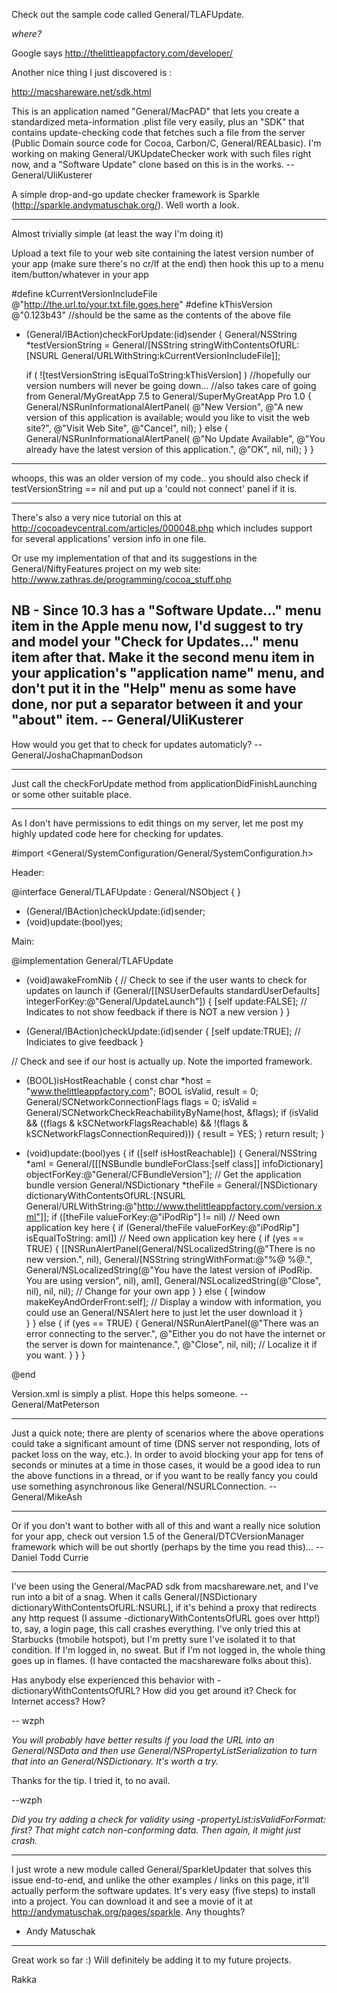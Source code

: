 Check out the sample code called General/TLAFUpdate.

*where?*

Google says http://thelittleappfactory.com/developer/

Another nice thing I just discovered is :

http://macshareware.net/sdk.html

This is an application named "General/MacPAD" that lets you create a standardized meta-information .plist file very easily, plus an "SDK" that contains update-checking code that fetches such a file from the server (Public Domain source code for Cocoa, Carbon/C, General/REALbasic). I'm working on making General/UKUpdateChecker work with such files right now, and a "Software Update" clone based on this is in the works. -- General/UliKusterer

A simple drop-and-go update checker framework is Sparkle (http://sparkle.andymatuschak.org/). Well worth a look.

----
Almost trivially simple (at least the way I'm doing it)

Upload a text file to your web site containing the latest version number of your app (make sure there's no cr/lf at the end) then hook this up to a menu item/button/whatever in your app

    
#define kCurrentVersionIncludeFile @"http://the.url.to/your.txt.file.goes.here"
#define kThisVersion @"0.123b43" //should be the same as the contents of the above file

- (General/IBAction)checkForUpdate:(id)sender
{
        General/NSString *testVersionString = General/[NSString stringWithContentsOfURL:
 						[NSURL General/URLWithString:kCurrentVersionIncludeFile]];

    if ( ![testVersionString isEqualToString:kThisVersion] ) //hopefully our version numbers will never be going down... 
	//also takes care of going from General/MyGreatApp 7.5 to General/SuperMyGreatApp Pro 1.0
    {
	General/NSRunInformationalAlertPanel(
		@"New Version",
	 	@"A new version of this application is available; would you like to visit the web site?",
	 	@"Visit Web Site", 
		@"Cancel",
	 	nil);
    }
    else
    {
    	General/NSRunInformationalAlertPanel(
		@"No Update Available", 
		@"You already have the latest version of this application.", 
		@"OK", 
		nil, 
		nil);
    }
}



----

whoops, this was an older version of my code.. you should also check if testVersionString == nil and put up a 'could not connect' panel if it is.

----

There's also a very nice tutorial on this at http://cocoadevcentral.com/articles/000048.php which includes support for several applications' version info in one file.

Or use my implementation of that and its suggestions in the General/NiftyFeatures project on my web site: http://www.zathras.de/programming/cocoa_stuff.php

NB - Since 10.3 has a "Software Update..." menu item in the Apple menu now, I'd suggest to try and model your "Check for Updates..." menu item after that. Make it the second menu item in your application's "application name" menu, and don't put it in the "Help" menu as some have done, nor put a separator between it and your "about" item. -- General/UliKusterer
----
How would you get that to check for updates automaticly? --General/JoshaChapmanDodson

----

Just call the checkForUpdate method from applicationDidFinishLaunching or some other suitable place.

----

As I don't have permissions to edit things on my server, let me post my highly updated code here for checking for updates.

    

#import <General/SystemConfiguration/General/SystemConfiguration.h>

Header:

@interface General/TLAFUpdate : General/NSObject
{
}
- (General/IBAction)checkUpdate:(id)sender;
- (void)update:(bool)yes;

Main:

@implementation General/TLAFUpdate

- (void)awakeFromNib
{
    // Check to see if the user wants to check for updates on launch
    if (General/[[NSUserDefaults standardUserDefaults] integerForKey:@"General/UpdateLaunch"])
    {
        [self update:FALSE]; // Indicates to not show feedback if there is NOT a new version
    }
}

- (General/IBAction)checkUpdate:(id)sender
{
    [self update:TRUE]; // Indiciates to give feedback
}

// Check and see if our host is actually up. Note the imported framework.
- (BOOL)isHostReachable 
{
    const char *host = "www.thelittleappfactory.com";
    BOOL isValid, result = 0;
    General/SCNetworkConnectionFlags flags = 0;
    isValid = General/SCNetworkCheckReachabilityByName(host, &flags);
    if (isValid && ((flags & kSCNetworkFlagsReachable) && !(flags & kSCNetworkFlagsConnectionRequired))) 
    {
        result = YES;
    }
    return result;
}

- (void)update:(bool)yes
{
    if ([self isHostReachable])
    {
        General/NSString *amI = General/[[[NSBundle bundleForClass:[self class]] infoDictionary] 
objectForKey:@"General/CFBundleVersion"]; // Get the application bundle version
        General/NSDictionary *theFile = General/[NSDictionary dictionaryWithContentsOfURL:[NSURL 
General/URLWithString:@"http://www.thelittleappfactory.com/version.xml"]];
        if ([theFile valueForKey:@"iPodRip"] != nil) // Need own application key here
        {
            if (General/theFile valueForKey:@"iPodRip"] isEqualToString: amI]) // Need own application key here
            {
                if (yes == TRUE)
                {
                    [[NSRunAlertPanel(General/NSLocalizedString(@"There is no new version.", nil), 
General/[NSString stringWithFormat:@"%@ %@.", 
General/NSLocalizedString(@"You have the latest version of iPodRip. You are using version", nil), amI],
 General/NSLocalizedString(@"Close", nil), nil, nil); // Change for your own app
                }
            }
            else
            {
                [window makeKeyAndOrderFront:self]; 
// Display a window with information, you could use an General/NSAlert here to just let the user download it
            }        
        }
    }
    else
    {
        if (yes == TRUE)
        {
            General/NSRunAlertPanel(@"There was an error connecting to the server.", 
@"Either you do not have the internet or the server is down for maintenance.", 
@"Close", nil, nil); // Localize it if you want.
        }
    }
}

@end



Version.xml is simply a plist. Hope this helps someone. -- General/MatPeterson

----

Just a quick note; there are plenty of scenarios where the above operations could take a significant amount of time (DNS server not responding, lots of packet loss on the way, etc.). In order to avoid blocking your app for tens of seconds or minutes at a time in those cases, it would be a good idea to run the above functions in a thread, or if you want to be really fancy you could use something asynchronous like General/NSURLConnection. -- General/MikeAsh

----

Or if you don't want to bother with all of this and want a really nice solution for your app, check out version 1.5 of the  General/DTCVersionManager framework which will be out shortly (perhaps by the time you read this)...  -- Daniel Todd Currie

----

I've been using the General/MacPAD sdk from macshareware.net, and I've run into a bit of a snag.  When it calls General/[NSDictionary dictionaryWithContentsOfURL:NSURL], if it's behind a proxy that redirects any http request (I assume -dictionaryWithContentsOfURL goes over http!) to, say, a login page, this call crashes everything.  I've only tried this at Starbucks (tmobile hotspot), but I'm pretty sure I've isolated it to that condition.  If I'm logged in, no sweat.  But if I'm not logged in, the whole thing goes up in flames.  (I have contacted the macshareware folks about this).

Has anybody else experienced this behavior with -dictionaryWithContentsOfURL?  How did you get around it?  Check for Internet access?  How?

-- wzph

*You will probably have better results if you load the URL into an General/NSData and then use General/NSPropertyListSerialization to turn that into an General/NSDictionary. It's worth a try.*

Thanks for the tip.  I tried it, to no avail.

--wzph

*Did you try adding a check for validity using -propertyList:isValidForFormat: first? That might catch non-conforming data. Then again, it might just crash.*

----

I just wrote a new module called General/SparkleUpdater that solves this issue end-to-end, and unlike the other examples / links on this page, it'll actually perform the software updates. It's very easy (five steps) to install into a project. You can download it and see a movie of it at http://andymatuschak.org/pages/sparkle. Any thoughts?

- Andy Matuschak

----

Great work so far :) Will definitely be adding it to my future projects.

Rakka